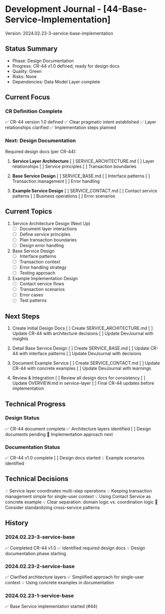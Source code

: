 # Development Journal - [44-Base-Service-Implementation]
Version: 2024.02.23-3-service-base-implementation

## Status Summary
- Phase: Design Documentation
- Progress: CR-44 v1.0 defined, ready for design docs
- Quality: Green
- Risks: None
- Dependencies: Data Model Layer complete

## Current Focus
### CR Definition Complete
✅ CR-44 version 1.0 defined
✅ Clear pragmatic intent established
✅ Layer relationships clarified
✅ Implementation steps planned

### Next: Design Documentation
Required design docs (per CR-44):
1. **Service Layer Architecture**
   [ ] SERVICE_ARCHITECTURE.md
   [ ] Layer relationships
   [ ] Service principles
   [ ] Transaction boundaries

2. **Base Service Design**
   [ ] SERVICE_BASE.md
   [ ] Interface patterns
   [ ] Transaction management
   [ ] Error handling

3. **Example Service Design**
   [ ] SERVICE_CONTACT.md
   [ ] Contact service patterns
   [ ] Business operations
   [ ] Error scenarios

## Current Topics
1. Service Architecture Design (Next Up)
   - [ ] Document layer interactions
   - [ ] Define service principles
   - [ ] Plan transaction boundaries
   - [ ] Design error handling

2. Base Service Design
   - [ ] Interface patterns
   - [ ] Transaction context
   - [ ] Error handling strategy
   - [ ] Testing approach

3. Example Implementation Design
   - [ ] Contact service flows
   - [ ] Transaction scenarios
   - [ ] Error cases
   - [ ] Test patterns

## Next Steps
1. Create Initial Design Docs
   [ ] Create SERVICE_ARCHITECTURE.md
   [ ] Update CR-44 with architecture decisions
   [ ] Update DevJournal with insights

2. Detail Base Service Design
   [ ] Create SERVICE_BASE.md
   [ ] Update CR-44 with interface patterns
   [ ] Update DevJournal with decisions

3. Document Example Service
   [ ] Create SERVICE_CONTACT.md
   [ ] Update CR-44 with concrete examples
   [ ] Update DevJournal with learnings

4. Review & Integration
   [ ] Review all design docs for consistency
   [ ] Update OVERVIEW.md in service-layer
   [ ] Final CR-44 updates before implementation

## Technical Progress
### Design Status
✅ CR-44 document complete
✅ Architecture layers identified
[ ] Design documents pending
🔄 Implementation approach next

### Documentation Status
✅ CR-44 v1.0 complete
[ ] Design docs started
💡 Example scenarios identified

## Technical Decisions
💡 Service layer coordinates multi-step operations
💡 Keeping transaction management simple for single-user context
💡 Using Contact Service as concrete example
💡 Clear separation: domain logic vs. coordination logic
🔄 Consider standardizing cross-service patterns

## History
### 2024.02.23-3-service-base
✅ Completed CR-44 v1.0
✅ Identified required design docs
💡 Design documentation phase starting

### 2024.02.23-2-service-base
✅ Clarified architecture layers
✅ Simplified approach for single-user context
💡 Using concrete examples in documentation

### 2024.02.23-1-service-base
✅ Base Service implementation started (#44)
